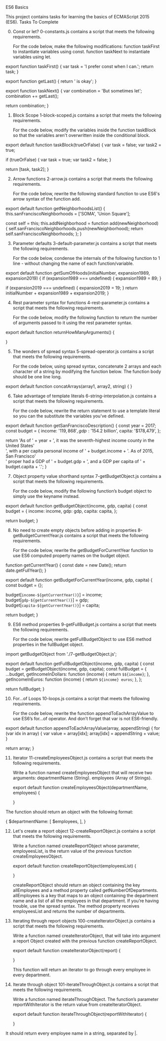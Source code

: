 ES6 Basics

This project contains tasks for learning the basics of ECMAScript 2015 (ES6).
Tasks To Complete

0. Const or let?
0-constants.js contains a script that meets the following requirements.

    For the code below, make the following modifications:
        function taskFirst to instantiate variables using const.
        function taskNext to instantiate variables using let.

export function taskFirst() {
  var task = 'I prefer const when I can.';
  return task;
}

export function getLast() {
  return ' is okay';
}

export function taskNext() {
  var combination = 'But sometimes let';
  combination += getLast();

  return combination;
}

1. Block Scope
1-block-scoped.js contains a script that meets the following requirements.

    For the code below, modify the variables inside the function taskBlock so that the variables aren't overwritten inside the conditional block.

export default function taskBlock(trueOrFalse) {
  var task = false;
  var task2 = true;

  if (trueOrFalse) {
    var task = true;
    var task2 = false;
  }

  return [task, task2];
}

2. Arrow functions
2-arrow.js contains a script that meets the following requirements.

    For the code below, rewrite the following standard function to use ES6's arrow syntax of the function add.

export default function getNeighborhoodsList() {
  this.sanFranciscoNeighborhoods = ['SOMA', 'Union Square'];

  const self = this;
  this.addNeighborhood = function add(newNeighborhood) {
    self.sanFranciscoNeighborhoods.push(newNeighborhood);
    return self.sanFranciscoNeighborhoods;
  };
}

3. Parameter defaults
3-default-parameter.js contains a script that meets the following requirements.

    For the code below, condense the internals of the following function to 1 line - without changing the name of each function/variable.

export default function getSumOfHoods(initialNumber, expansion1989, expansion2019) {
  if (expansion1989 === undefined) {
    expansion1989 = 89;
  }

  if (expansion2019 === undefined) {
    expansion2019 = 19;
  }
  return initialNumber + expansion1989 + expansion2019;
}

4. Rest parameter syntax for functions
4-rest-parameter.js contains a script that meets the following requirements.

    For the code below, modify the following function to return the number of arguments passed to it using the rest parameter syntax.

export default function returnHowManyArguments() {

}

5. The wonders of spread syntax
5-spread-operator.js contains a script that meets the following requirements.

    For the code below, using spread syntax, concatenate 2 arrays and each character of a string by modifying the function below. The function body should be one line long.

export default function concatArrays(array1, array2, string) {
}

6. Take advantage of template literals
6-string-interpolation.js contains a script that meets the following requirements.

    For the code below, rewrite the return statement to use a template literal so you can the substitute the variables you’ve defined.

export default function getSanFranciscoDescription() {
  const year = 2017;
  const budget = {
    income: '$119,868',
    gdp: '$154.2 billion',
    capita: '$178,479',
  };

  return 'As of ' + year + ', it was the seventh-highest income county in the United States' \
        ', with a per capita personal income of ' + budget.income + '. As of 2015, San Francisco' \
        ' proper had a GDP of ' + budget.gdp + ', and a GDP per capita of ' + budget.capita + '.';
}

7. Object property value shorthand syntax
7-getBudgetObject.js contains a script that meets the following requirements.

    For the code below, modify the following function’s budget object to simply use the keyname instead.

export default function getBudgetObject(income, gdp, capita) {
  const budget = {
    income: income,
    gdp: gdp,
    capita: capita,
  };

  return budget;
}

8. No need to create empty objects before adding in properties
8-getBudgetCurrentYear.js contains a script that meets the following requirements.

    For the code below, rewrite the getBudgetForCurrentYear function to use ES6 computed property names on the budget object.

function getCurrentYear() {
  const date = new Date();
  return date.getFullYear();
}

export default function getBudgetForCurrentYear(income, gdp, capita) {
  const budget = {};

  budget[`income-${getCurrentYear()}`] = income;
  budget[`gdp-${getCurrentYear()}`] = gdp;
  budget[`capita-${getCurrentYear()}`] = capita;

  return budget;
}

9. ES6 method properties
9-getFullBudget.js contains a script that meets the following requirements.

    For the code below, rewrite getFullBudgetObject to use ES6 method properties in the fullBudget object.

import getBudgetObject from './7-getBudgetObject.js';

export default function getFullBudgetObject(income, gdp, capita) {
  const budget = getBudgetObject(income, gdp, capita);
  const fullBudget = {
    ...budget,
    getIncomeInDollars: function (income) {
      return `$${income}`;
    },
    getIncomeInEuros: function (income) {
      return `${income} euros`;
    },
  };

  return fullBudget;
}

10. For...of Loops
10-loops.js contains a script that meets the following requirements.

    For the code below, rewrite the function appendToEachArrayValue to use ES6’s for...of operator. And don’t forget that var is not ES6-friendly.

export default function appendToEachArrayValue(array, appendString) {
  for (var idx in array) {
    var value = array[idx];
    array[idx] = appendString + value;
  }

  return array;
}

11. Iterator
11-createEmployeesObject.js contains a script that meets the following requirements.

    Write a function named createEmployeesObject that will receive two arguments:
        departmentName (String).
        employees (Array of Strings).

    export default function createEmployeesObject(departmentName, employees) {

    }

The function should return an object with the following format:

{
  $departmentName: [
    $employees,
  ],
}

12. Let's create a report object
12-createReportObject.js contains a script that meets the following requirements.

    Write a function named createReportObject whose parameter, employeesList, is the return value of the previous function createEmployeesObject.

    export default function createReportObject(employeesList) {

    }

    createReportObject should return an object containing the key allEmployees and a method property called getNumberOfDepartments.
    allEmployees is a key that maps to an object containing the department name and a list of all the employees in that department. If you’re having trouble, use the spread syntax.
    The method property receives employeesList and returns the number of departments.

13. Iterating through report objects
100-createIteratorObject.js contains a script that meets the following requirements.

    Write a function named createIteratorObject, that will take into argument a report Object created with the previous function createReportObject.

    export default function createIteratorObject(report) {

    }

    This function will return an iterator to go through every employee in every department.

14. Iterate through object
101-iterateThroughObject.js contains a script that meets the following requirements.

    Write a function named iterateThroughObject. The function’s parameter reportWithIterator is the return value from createIteratorObject.

    export default function iterateThroughObject(reportWithIterator) {

    }

It should return every employee name in a string, separated by |.
